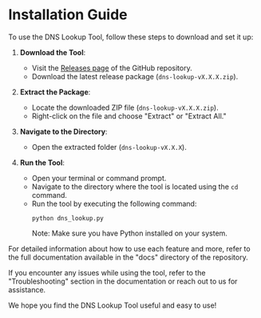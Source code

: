 # Installation Guide

To use the DNS Lookup Tool, follow these steps to download and set it up:

1. **Download the Tool**:
   - Visit the [Releases page](https://github.com/Jvr2022/dns-lookup/releases) of the GitHub repository.
   - Download the latest release package (`dns-lookup-vX.X.X.zip`).

2. **Extract the Package**:
   - Locate the downloaded ZIP file (`dns-lookup-vX.X.X.zip`).
   - Right-click on the file and choose "Extract" or "Extract All."

3. **Navigate to the Directory**:
   - Open the extracted folder (`dns-lookup-vX.X.X`).

4. **Run the Tool**:
   - Open your terminal or command prompt.
   - Navigate to the directory where the tool is located using the `cd` command.
   - Run the tool by executing the following command:
     ```
     python dns_lookup.py
     ```
     Note: Make sure you have Python installed on your system.

For detailed information about how to use each feature and more, refer to the full documentation available in the "docs" directory of the repository.

If you encounter any issues while using the tool, refer to the "Troubleshooting" section in the documentation or reach out to us for assistance.

We hope you find the DNS Lookup Tool useful and easy to use!
